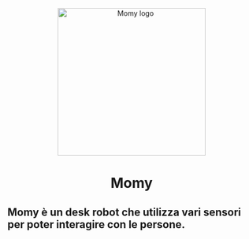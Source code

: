 <div align="center">
    <img src="https://github.com/momysnow/Momy-Desk-Robot/blob/23ec66313f0c9b1030bf521e6e0c987154239661/image/logo.png" alt="Momy logo" height="300">
    <h1>Momy</h1>
</div>

<h2>Momy è un desk robot che utilizza vari sensori per poter interagire con le persone.</h2>
<h2></h2>
